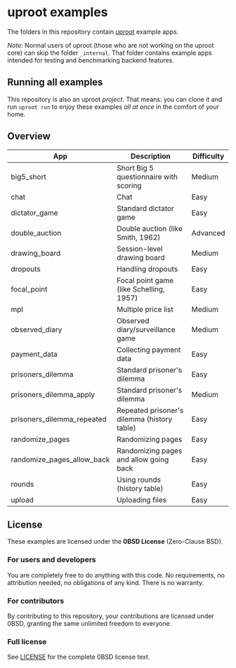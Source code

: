 # uproot examples

The folders in this repository contain [uproot](https://uproot.science/) example apps.

*Note*: Normal users of uproot (those who are not working on the uproot core) can skip the folder `_internal`. That folder contains example apps intended for testing and benchmarking backend features.

## Running all examples

This repository is also an uproot *project*. That means: you can clone it and run `uproot run` to enjoy these examples *all at once* in the comfort of your home.

## Overview

| App                           | Description                                 | Difficulty |
|-------------------------------|---------------------------------------------|------------|
| big5\_short                   | Short Big 5 questionnaire with scoring      | Medium     |
| chat                          | Chat                                        | Easy       |
| dictator\_game                | Standard dictator game                      | Easy       |
| double\_auction               | Double auction (like Smith, 1962)           | Advanced   |
| drawing\_board                | Session-level drawing board                 | Medium     |
| dropouts                      | Handling dropouts                           | Easy       |
| focal\_point                  | Focal point game (like Schelling, 1957)     | Easy       |
| mpl                           | Multiple price list                         | Medium     |
| observed\_diary               | Observed diary/surveillance game            | Medium     |
| payment\_data                 | Collecting payment data                     | Easy       |
| prisoners\_dilemma            | Standard prisoner's dilemma                 | Easy       |
| prisoners\_dilemma\_apply     | Standard prisoner's dilemma                 | Medium     |
| prisoners\_dilemma\_repeated  | Repeated prisoner's dilemma (history table) | Easy       |
| randomize\_pages              | Randomizing pages                           | Easy       |
| randomize\_pages\_allow\_back | Randomizing pages and allow going back      | Easy       |
| rounds                        | Using rounds (history table)                | Easy       |
| upload                        | Uploading files                             | Easy       |

## License

These examples are licensed under the **0BSD License** (Zero-Clause BSD).

### For users and developers

You are completely free to do anything with this code. No requirements, no attribution needed, no obligations of any kind. There is no warranty.

### For contributors

By contributing to this repository, your contributions are licensed under 0BSD, granting the same unlimited freedom to everyone.

### Full license

See [LICENSE](LICENSE) for the complete 0BSD license text.
